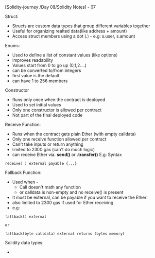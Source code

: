 
[Solidity-journey /Day 08/Solidity Notes] - 07


Struct: 

- Structs are custom data types that group different variables together 
- Useful for organizing realted data(like address + amount)
- Access struct members using a dot (.)  - e.g: s.user, s.amount


Enums:

- Used to define a list of constant values (like options)
- Improves readability 
- Values start from 0 to go up (0,1,2....)
- can be converted to/from integers 
- first value is the default 
- can have 1 to 256 members 


Constructor 

- Runs only once when the contract is deployed 
- Used to set initial values 
- Only one constructor is allowed per contract 
- Not part of the final deployed code 


Receive Function:

- Runs when the contract gets plain Ether (with empty calldata)
- Only one receive function allowed per contract 
- Can't take inputs or return anything 
- limited to 2300 gas (can't do much logic)
- can receive Ether via. **send()** or **.transfer()**
E.g: Syntax
```
receive( ) external payable {...}
```


Fallback Function:

- Used when - 
    - Call doesn't math any function 
    - or calldata is non-empty and no receive() is present
- It must be external, can be payable if you want to receive the Ether 
- also limited to 2300 gas if used for Ether receiving 
- e.g: 
```
fallback() external 

or 

fallback(byte calldata) external returns (bytes memory)
```


Solidity data types: 

- 